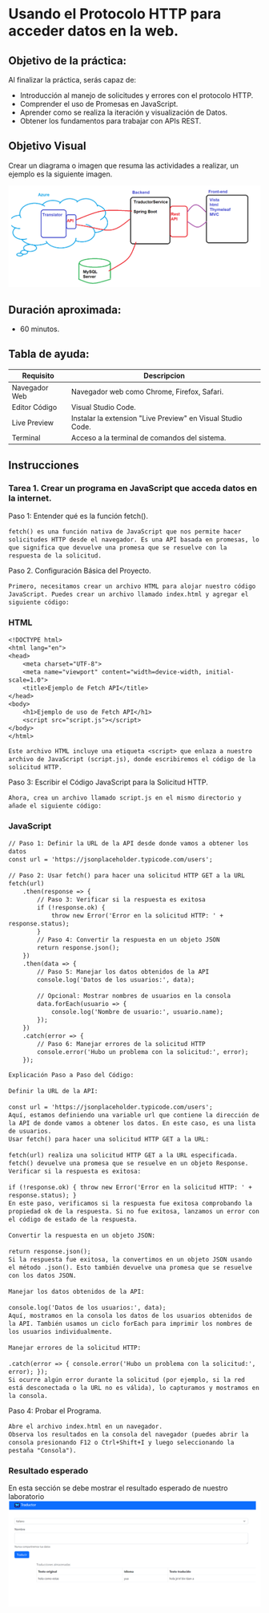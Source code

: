 # Usando el Protocolo HTTP para acceder datos en la web.

## Objetivo de la práctica:
Al finalizar la práctica, serás capaz de:
- Introducción al manejo de solicitudes y errores con el protocolo HTTP.
- Comprender el uso de Promesas en JavaScript.
- Aprender como se realiza la iteración y visualización de Datos.
- Obtener los fundamentos para trabajar con APIs REST.


## Objetivo Visual 
Crear un diagrama o imagen que resuma las actividades a realizar, un ejemplo es la siguiente imagen. 

![diagrama1](../images/img1.png)

## Duración aproximada:
- 60 minutos.

## Tabla de ayuda:
| Requisito | Descripcion|
| --- | --- |
| Navegador Web | Navegador web como Chrome, Firefox, Safari. |
| Editor Código | Visual Studio Code. |
| Live Preview | Instalar la extension "Live Preview" en Visual Studio Code. |
| Terminal | Acceso a la terminal de comandos del sistema. |

## Instrucciones 

### Tarea 1. Crear un programa en JavaScript que acceda datos en la internet.

Paso 1: Entender qué es la función fetch().

    fetch() es una función nativa de JavaScript que nos permite hacer solicitudes HTTP desde el navegador. Es una API basada en promesas, lo que significa que devuelve una promesa que se resuelve con la respuesta de la solicitud.

Paso 2. Configuración Básica del Proyecto.

    Primero, necesitamos crear un archivo HTML para alojar nuestro código JavaScript. Puedes crear un archivo llamado index.html y agregar el siguiente código:

### HTML
```
<!DOCTYPE html>
<html lang="en">
<head>
    <meta charset="UTF-8">
    <meta name="viewport" content="width=device-width, initial-scale=1.0">
    <title>Ejemplo de Fetch API</title>
</head>
<body>
    <h1>Ejemplo de uso de Fetch API</h1>
    <script src="script.js"></script>
</body>
</html>
```

    Este archivo HTML incluye una etiqueta <script> que enlaza a nuestro archivo de JavaScript (script.js), donde escribiremos el código de la solicitud HTTP.

Paso 3: Escribir el Código JavaScript para la Solicitud HTTP.

    Ahora, crea un archivo llamado script.js en el mismo directorio y añade el siguiente código:

### JavaScript
```
// Paso 1: Definir la URL de la API desde donde vamos a obtener los datos
const url = 'https://jsonplaceholder.typicode.com/users';

// Paso 2: Usar fetch() para hacer una solicitud HTTP GET a la URL
fetch(url)
    .then(response => {
        // Paso 3: Verificar si la respuesta es exitosa
        if (!response.ok) {
            throw new Error('Error en la solicitud HTTP: ' + response.status);
        }
        // Paso 4: Convertir la respuesta en un objeto JSON
        return response.json();
    })
    .then(data => {
        // Paso 5: Manejar los datos obtenidos de la API
        console.log('Datos de los usuarios:', data);

        // Opcional: Mostrar nombres de usuarios en la consola
        data.forEach(usuario => {
            console.log('Nombre de usuario:', usuario.name);
        });
    })
    .catch(error => {
        // Paso 6: Manejar errores de la solicitud HTTP
        console.error('Hubo un problema con la solicitud:', error);
    });
```

    Explicación Paso a Paso del Código:

    Definir la URL de la API:

    const url = 'https://jsonplaceholder.typicode.com/users';
    Aquí, estamos definiendo una variable url que contiene la dirección de la API de donde vamos a obtener los datos. En este caso, es una lista de usuarios.
    Usar fetch() para hacer una solicitud HTTP GET a la URL:

    fetch(url) realiza una solicitud HTTP GET a la URL especificada. fetch() devuelve una promesa que se resuelve en un objeto Response.
    Verificar si la respuesta es exitosa:

    if (!response.ok) { throw new Error('Error en la solicitud HTTP: ' + response.status); }
    En este paso, verificamos si la respuesta fue exitosa comprobando la propiedad ok de la respuesta. Si no fue exitosa, lanzamos un error con el código de estado de la respuesta.

    Convertir la respuesta en un objeto JSON:

    return response.json();
    Si la respuesta fue exitosa, la convertimos en un objeto JSON usando el método .json(). Esto también devuelve una promesa que se resuelve con los datos JSON.

    Manejar los datos obtenidos de la API:

    console.log('Datos de los usuarios:', data);
    Aquí, mostramos en la consola los datos de los usuarios obtenidos de la API. También usamos un ciclo forEach para imprimir los nombres de los usuarios individualmente.

    Manejar errores de la solicitud HTTP:

    .catch(error => { console.error('Hubo un problema con la solicitud:', error); });
    Si ocurre algún error durante la solicitud (por ejemplo, si la red está desconectada o la URL no es válida), lo capturamos y mostramos en la consola.

Paso 4: Probar el Programa.

    Abre el archivo index.html en un navegador.
    Observa los resultados en la consola del navegador (puedes abrir la consola presionando F12 o Ctrl+Shift+I y luego seleccionando la pestaña "Consola").

### Resultado esperado
En esta sección se debe mostrar el resultado esperado de nuestro laboratorio
![imagen resultado](../images/img3.png)


